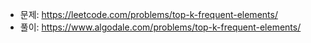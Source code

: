 - 문제: https://leetcode.com/problems/top-k-frequent-elements/
- 풀이: https://www.algodale.com/problems/top-k-frequent-elements/